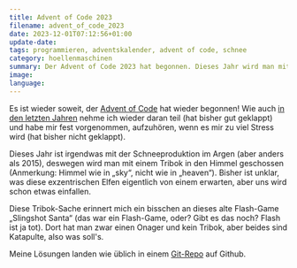 ```yaml
---
title: Advent of Code 2023
filename: advent_of_code_2023
date: 2023-12-01T07:12:56+01:00
update-date:
tags: programmieren, adventskalender, advent of code, schnee
category: hoellenmaschinen
summary: Der Advent of Code 2023 hat begonnen. Dieses Jahr wird man mit einem Tribok in den Himmel geschossen, um irgendwas mit fehlendem Schneefall zu lösen.
image:
language:
---
```


Es ist wieder soweit, der [Advent of Code](https://adventofcode.com/2023) hat wieder begonnen! Wie auch [in den letzten Jahren](/tags/advent-of-code) nehme ich wieder daran teil (hat bisher gut geklappt) und habe mir fest vorgenommen, aufzuhören, wenn es mir zu viel Stress wird (hat bisher nicht geklappt).

Dieses Jahr ist irgendwas mit der Schneeproduktion im Argen (aber anders als 2015), deswegen wird man mit einem Tribok in den Himmel geschossen (Anmerkung: Himmel wie in „sky“, nicht wie in „heaven“). Bisher ist unklar, was diese exzentrischen Elfen eigentlich von einem erwarten, aber uns wird schon etwas einfallen.

Diese Tribok-Sache erinnert mich ein bisschen an dieses alte Flash-Game „Slingshot Santa“ (das war ein Flash-Game, oder? Gibt es das noch? Flash ist ja tot). Dort hat man zwar einen Onager und kein Tribok, aber beides sind Katapulte, also was soll's.

Meine Lösungen landen wie üblich in einem [Git-Repo](https://github.com/GKnirps/adventofcode-2023) auf Github.
